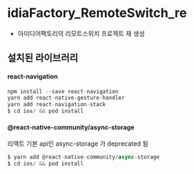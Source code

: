 # idiaFactory_RemoteSwitch_re
- 아이디어팩토리의 리모트스위치 프로젝트 재 생성

## 설치된 라이브러리

#### react-navigation
```js
npm install --save react-navigation
yarn add react-native-gesture-handler
yarn add react-navigation-stack
$ cd ios/ && pod install
```

#### @react-native-community/async-storage
리액트 기본 api인 async-storage 가 deprecated 됨
```js
$ yarn add @react-native-community/async-storage
$ cd ios/ && pod install
```